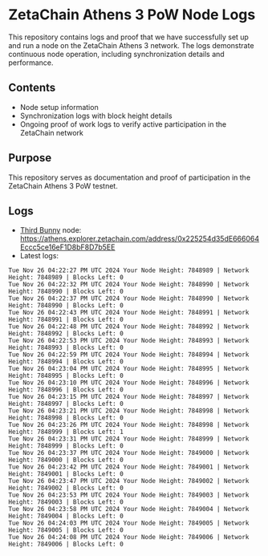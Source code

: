 # ZetaChain Athens 3 PoW Node Logs
This repository contains logs and proof that we have successfully set up and run a node on the ZetaChain Athens 3 network. The logs demonstrate continuous node operation, including synchronization details and performance.

## Contents
- Node setup information
- Synchronization logs with block height details
- Ongoing proof of work logs to verify active participation in the ZetaChain network

## Purpose
This repository serves as documentation and proof of participation in the ZetaChain Athens 3 PoW testnet.

## Logs

- [Third Bunny](https://thirdbunny.xyz/) node: https://athens.explorer.zetachain.com/address/0x225254d35dE666064Eccc5ce16eF1D8bF8D7b5EE
- Latest logs:
```
Tue Nov 26 04:22:27 PM UTC 2024 Your Node Height: 7848989 | Network Height: 7848989 | Blocks Left: 0
Tue Nov 26 04:22:32 PM UTC 2024 Your Node Height: 7848990 | Network Height: 7848990 | Blocks Left: 0
Tue Nov 26 04:22:37 PM UTC 2024 Your Node Height: 7848990 | Network Height: 7848990 | Blocks Left: 0
Tue Nov 26 04:22:43 PM UTC 2024 Your Node Height: 7848991 | Network Height: 7848991 | Blocks Left: 0
Tue Nov 26 04:22:48 PM UTC 2024 Your Node Height: 7848992 | Network Height: 7848992 | Blocks Left: 0
Tue Nov 26 04:22:53 PM UTC 2024 Your Node Height: 7848993 | Network Height: 7848993 | Blocks Left: 0
Tue Nov 26 04:22:59 PM UTC 2024 Your Node Height: 7848994 | Network Height: 7848994 | Blocks Left: 0
Tue Nov 26 04:23:04 PM UTC 2024 Your Node Height: 7848995 | Network Height: 7848995 | Blocks Left: 0
Tue Nov 26 04:23:10 PM UTC 2024 Your Node Height: 7848996 | Network Height: 7848996 | Blocks Left: 0
Tue Nov 26 04:23:15 PM UTC 2024 Your Node Height: 7848997 | Network Height: 7848997 | Blocks Left: 0
Tue Nov 26 04:23:21 PM UTC 2024 Your Node Height: 7848998 | Network Height: 7848998 | Blocks Left: 0
Tue Nov 26 04:23:26 PM UTC 2024 Your Node Height: 7848998 | Network Height: 7848999 | Blocks Left: 1
Tue Nov 26 04:23:31 PM UTC 2024 Your Node Height: 7848999 | Network Height: 7848999 | Blocks Left: 0
Tue Nov 26 04:23:37 PM UTC 2024 Your Node Height: 7849000 | Network Height: 7849000 | Blocks Left: 0
Tue Nov 26 04:23:42 PM UTC 2024 Your Node Height: 7849001 | Network Height: 7849001 | Blocks Left: 0
Tue Nov 26 04:23:47 PM UTC 2024 Your Node Height: 7849002 | Network Height: 7849002 | Blocks Left: 0
Tue Nov 26 04:23:53 PM UTC 2024 Your Node Height: 7849003 | Network Height: 7849003 | Blocks Left: 0
Tue Nov 26 04:23:58 PM UTC 2024 Your Node Height: 7849004 | Network Height: 7849004 | Blocks Left: 0
Tue Nov 26 04:24:03 PM UTC 2024 Your Node Height: 7849005 | Network Height: 7849005 | Blocks Left: 0
Tue Nov 26 04:24:08 PM UTC 2024 Your Node Height: 7849006 | Network Height: 7849006 | Blocks Left: 0
```
